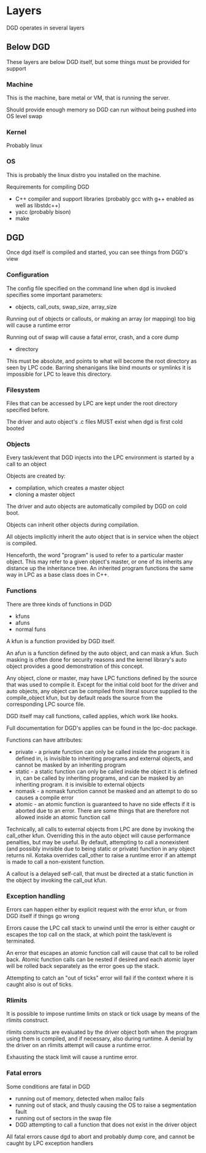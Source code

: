 # Layers

DGD operates in several layers

## Below DGD

These layers are below DGD itself, but some things must be provided for support

### Machine

This is the machine, bare metal or VM, that is running the server.

Should provide enough memory so DGD can run without being pushed into OS level swap

### Kernel

Probably linux

### OS

This is probably the linux distro you installed on the machine.

Requirements for compiling DGD

* C++ compiler and support libraries (probably gcc with g++ enabled as well as libstdc++)
* yacc (probably bison)
* make

## DGD

Once dgd itself is compiled and started, you can see things from DGD's view

### Configuration

The config file specified on the command line when dgd is invoked specifies some important parameters:

* objects, call\_outs, swap\_size, array\_size

Running out of objects or callouts, or making an array (or mapping) too big will cause a runtime error

Running out of swap will cause a fatal error, crash, and a core dump

* directory

This must be absolute, and points to what will become the root directory as seen by LPC code.  Barring shenanigans like bind mounts or symlinks it is impossible for LPC to leave this directory.

### Filesystem

Files that can be accessed by LPC are kept under the root directory specified before.

The driver and auto object's .c files MUST exist when dgd is first cold booted

### Objects

Every task/event that DGD injects into the LPC environment is started by a call to an object

Objects are created by:

* compilation, which creates a master object
* cloning a master object

The driver and auto objects are automatically compiled by DGD on cold boot.

Objects can inherit other objects during compilation.

All objects implicitly inherit the auto object that is in service when the object is compiled.

Henceforth, the word "program" is used to refer to a particular master object.  This may refer to a given object's master, or one of its inherits any distance up the inheritance tree.  An inherited program functions the same way in LPC as a base class does in C++.

### Functions

There are three kinds of functions in DGD

* kfuns
* afuns
* normal funs

A kfun is a function provided by DGD itself.

An afun is a function defined by the auto object, and can mask a kfun.  Such masking is often done for security reasons and the kernel library's auto object provides a good demonstration of this concept.

Any object, clone or master, may have LPC functions defined by the source that was used to compile it.  Except for the initial cold boot for the driver and auto objects, any object can be compiled from literal source supplied to the compile_object kfun, but by default reads the source from the corresponding LPC source file.

DGD itself may call functions, called applies, which work like hooks.

Full documentation for DGD's applies can be found in the lpc-doc package.

Functions can have attributes:

* private - a private function can only be called inside the program it is defined in, is invisible to inheriting programs and external objects, and cannot be masked by an inheriting program
* static - a static function can only be called inside the object it is defined in, can be called by inheriting programs, and can be masked by an inheriting program.  it is invisible to external objects
* nomask - a nomask function cannot be masked and an attempt to do so causes a compile error
* atomic - an atomic function is guaranteed to have no side effects if it is aborted due to an error.  There are some things that are therefore not allowed inside an atomic function call

Technically, all calls to external objects from LPC are done by invoking the call\_other kfun.  Overriding this in the auto object will cause performance penalties, but may be useful.  By default, attempting to call a nonexistent (and possibly invisible due to being static or private) function in any object returns nil.  Kotaka overrides call\_other to raise a runtime error if an attempt is made to call a non-existent function.

A callout is a delayed self-call, that must be directed at a static function in the object by invoking the call\_out kfun.

### Exception handling

Errors can happen either by explicit request with the error kfun, or from DGD itself if things go wrong

Errors cause the LPC call stack to unwind until the error is either caught or escapes the top call on the stack, at which point the task/event is terminated.

An error that escapes an atomic function call will cause that call to be rolled back.  Atomic function calls can be nested if desired and each atomic layer will be rolled back separately as the error goes up the stack.

Attempting to catch an "out of ticks" error will fail if the context where it is caught also is out of ticks.

### Rlimits

It is possible to impose runtime limits on stack or tick usage by means of the rlimits construct.

rlimits constructs are evaluated by the driver object both when the program using them is compiled, and if necessary, also during runtime.  A denial by the driver on an rlimits attempt will cause a runtime error.

Exhausting the stack limit will cause a runtime error.

### Fatal errors

Some conditions are fatal in DGD

* running out of memory, detected when malloc fails
* running out of stack, and thusly causing the OS to raise a segmentation fault
* running out of sectors in the swap file
* DGD attempting to call a function that does not exist in the driver object

All fatal errors cause dgd to abort and probably dump core, and cannot be caught by LPC exception handlers